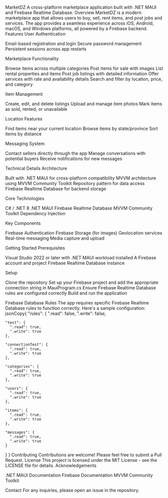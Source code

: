MarketDZ
A cross-platform marketplace application built with .NET MAUI and Firebase Realtime Database.
Overview
MarketDZ is a modern marketplace app that allows users to buy, sell, rent items, and post jobs and services. The app provides a seamless experience across iOS, Android, macOS, and Windows platforms, all powered by a Firebase backend.
Features
User Authentication

Email-based registration and login
Secure password management
Persistent sessions across app restarts

Marketplace Functionality

Browse items across multiple categories
Post items for sale with images
List rental properties and items
Post job listings with detailed information
Offer services with rate and availability details
Search and filter by location, price, and category

Item Management

Create, edit, and delete listings
Upload and manage item photos
Mark items as sold, rented, or unavailable

Location Features

Find items near your current location
Browse items by state/province
Sort items by distance

Messaging System

Contact sellers directly through the app
Manage conversations with potential buyers
Receive notifications for new messages

Technical Details
Architecture

Built with .NET MAUI for cross-platform compatibility
MVVM architecture using MVVM Community Toolkit
Repository pattern for data access
Firebase Realtime Database for backend storage

Core Technologies

C# / .NET 8
.NET MAUI
Firebase Realtime Database
MVVM Community Toolkit
Dependency Injection

Key Components

Firebase Authentication
Firebase Storage (for images)
Geolocation services
Real-time messaging
Media capture and upload

Getting Started
Prerequisites

Visual Studio 2022 or later with .NET MAUI workload installed
A Firebase account and project
Firebase Realtime Database instance

Setup

Clone the repository
Set up your Firebase project and add the appropriate connection string in MauiProgram.cs
Ensure Firebase Realtime Database rules are configured correctly
Build and run the application

Firebase Database Rules
The app requires specific Firebase Realtime Database rules to function correctly. Here's a sample configuration:
jsonCopy{
  "rules": {
    ".read": false,
    ".write": false,
    
    "test": {
      ".read": true,
      ".write": true
    },
    
    "connectionTest": {
      ".read": true,
      ".write": true
    },
    
    "categories": {
      ".read": true,
      ".write": true
    },
    
    "users": {
      ".read": true,
      ".write": true
    },
    
    "items": {
      ".read": true,
      ".write": true
    },
    
    "messages": {
      ".read": true,
      ".write": true
    }
  }
}
Contributing
Contributions are welcome! Please feel free to submit a Pull Request.
License
This project is licensed under the MIT License - see the LICENSE file for details.
Acknowledgements

.NET MAUI Documentation
Firebase Documentation
MVVM Community Toolkit

Contact
For any inquiries, please open an issue in the repository.
